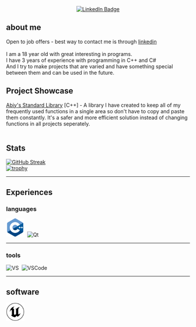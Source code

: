  <div id="badges" align="center">
  <a href="https://www.linkedin.com/in/abiy-fanta-3bb287258/">
  <img src="https://img.shields.io/badge/LinkedIn-blue?style=for-the-badge&logo=linkedin&logoColor=white" alt="LinkedIn Badge"/>
  </a></br>
</div>

## about me
Open to job offers - best way to contact me is through [linkedin](https://www.linkedin.com/in/abiy-fanta-3bb287258/) </br></br>
I am a 18 year old with great interesting in programs. </br>
I have 3 years of experience with programming in C++ and C# </br>
And I try to make projects that are varied and have something special between them and can be used in the future. </br>

## Project Showcase
[Abiy's Standard Library](https://github.com/Melakoo/Abiy-Cpp-Standard-Library) [C++] - A library I have created to keep all of my frequently used functions in a single area so don't have to copy and paste them constantly. It's a safer and more efficient solution instead of changing functions in all projects seperately.</br></br>

## Stats
[![GitHub Streak](http://github-readme-streak-stats.herokuapp.com?user=Melakoo&theme=radical&hide_border=true&date_format=M%20j%5B%2C%20Y%5D&background=00000000)](https://git.io/streak-stats)</br>
[![trophy](https://github-profile-trophy.vercel.app/?username=Melakoo&theme=onedark)](https://github.com/ryo-ma/github-profile-trophy)</br>
<hr>

## Experiences
### languages 
<div>
  <img src="https://github.com/devicons/devicon/blob/master/icons/cplusplus/cplusplus-original.svg" title="C++" alt="C++" width="50" height="50"/>&nbsp;
  <img src="https://cdn.jsdelivr.net/gh/devicons/devicon/icons/qt/qt-original.svg" title="Qt" alt="Qt" width="50" height="50" />&nbsp;

</div>
<hr>

### tools
<div>
  <img src="https://cdn.jsdelivr.net/gh/devicons/devicon/icons/visualstudio/visualstudio-plain.svg" title="VS" alt="VS" width="50" height="50" />&nbsp;
  <img src="https://cdn.jsdelivr.net/gh/devicons/devicon/icons/vscode/vscode-original.svg" title="VSCode" alt="VSCode" width="50" height="50"/>&nbsp;

</div>
<hr>

## software
<div>
  <img src="https://github.com/devicons/devicon/blob/master/icons/unrealengine/unrealengine-original.svg" title="unrealengine" alt="unrealengine" width="50" height="50"/>&nbsp;
</div>